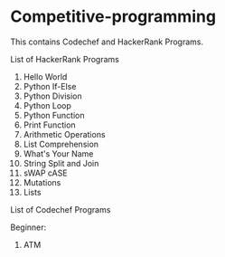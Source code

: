 # Competitive-programming
This contains Codechef and HackerRank Programs.

List of HackerRank Programs
  1. Hello World
  2. Python If-Else
  3. Python Division
  4. Python Loop
  5. Python Function
  6. Print Function
  7. Arithmetic Operations
  8. List Comprehension
  9. What's Your Name
  10. String Split and Join
  11. sWAP cASE
  12. Mutations
  13. Lists

List of Codechef Programs

Beginner:
  1. ATM
